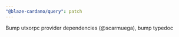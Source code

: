 ```yaml
---
"@blaze-cardano/query": patch
---
```


Bump utxorpc provider dependencies (@scarmuega), bump typedoc

